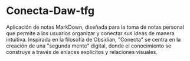 # Conecta-Daw-tfg
Aplicación de notas MarkDown, diseñada para la toma de notas personal que permite a los usuarios organizar y conectar sus ideas de manera intuitiva. Inspirada en la filosofía de Obsidian, "Conecta" se centra en la creación de una "segunda mente" digital, donde el conocimiento se construye a través de enlaces explícitos y relaciones visuales.
